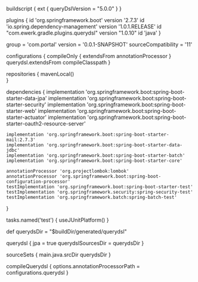 
buildscript {
    ext {
        queryDslVersion = "5.0.0"
    }
}

plugins {
    id 'org.springframework.boot' version '2.7.3'
    id 'io.spring.dependency-management' version '1.0.1.RELEASE'
    id "com.ewerk.gradle.plugins.querydsl" version "1.0.10"
    id 'java'
}

group = 'com.portal'
version = '0.0.1-SNAPSHOT'
sourceCompatibility = '11'

configurations {
    compileOnly {
        extendsFrom annotationProcessor
    }
    querydsl.extendsFrom compileClasspath
}

repositories {
    mavenLocal()    
}

dependencies {
    implementation 'org.springframework.boot:spring-boot-starter-data-jpa'
    implementation 'org.springframework.boot:spring-boot-starter-security'
    implementation 'org.springframework.boot:spring-boot-starter-web'
    implementation 'org.springframework.boot:spring-boot-starter-actuator'
    implementation 'org.springframework.boot:spring-boot-starter-oauth2-resource-server'

    implementation 'org.springframework.boot:spring-boot-starter-mail:2.7.3'
    implementation 'org.springframework.boot:spring-boot-starter-data-jdbc'
    implementation 'org.springframework.boot:spring-boot-starter-batch'
    implementation 'org.springframework.boot:spring-boot-starter-core'

    annotationProcessor 'org.projectlombok:lombok'
    annotationProcessor 'org.springframework.boot:spring-boot-configuration-processor'
    testImplementation 'org.springframework.boot:spring-boot-starter-test'
    testImplementation 'org.springframework.security:spring-security-test'
    testImplementation 'org.springframework.batch:spring-batch-test'

}

tasks.named('test') {
    useJUnitPlatform()
}

def querydsDir = "$buildDir/generated/querydsl"

querydsl {
    jpa = true
    querydslSourcesDir = querydsDir
}

sourceSets {
    main.java.srcDir querydsDir
}

compileQuerydsl {
    options.annotationProcessorPath = configurations.querydsl
}
